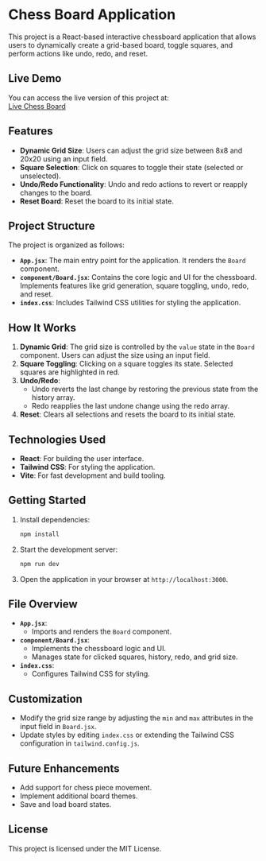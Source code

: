 # Chess Board Application

This project is a React-based interactive chessboard application that allows users to dynamically create a grid-based board, toggle squares, and perform actions like undo, redo, and reset.

## Live Demo

You can access the live version of this project at:  
[Live Chess Board](https://210130107079.github.io/chessboard_live/)


## Features

- **Dynamic Grid Size**: Users can adjust the grid size between 8x8 and 20x20 using an input field.
- **Square Selection**: Click on squares to toggle their state (selected or unselected).
- **Undo/Redo Functionality**: Undo and redo actions to revert or reapply changes to the board.
- **Reset Board**: Reset the board to its initial state.

## Project Structure

The project is organized as follows:

- **`App.jsx`**: The main entry point for the application. It renders the `Board` component.
- **`component/Board.jsx`**: Contains the core logic and UI for the chessboard. Implements features like grid generation, square toggling, undo, redo, and reset.
- **`index.css`**: Includes Tailwind CSS utilities for styling the application.

## How It Works

1. **Dynamic Grid**: The grid size is controlled by the `value` state in the `Board` component. Users can adjust the size using an input field.
2. **Square Toggling**: Clicking on a square toggles its state. Selected squares are highlighted in red.
3. **Undo/Redo**: 
   - Undo reverts the last change by restoring the previous state from the history array.
   - Redo reapplies the last undone change using the redo array.
4. **Reset**: Clears all selections and resets the board to its initial state.

## Technologies Used

- **React**: For building the user interface.
- **Tailwind CSS**: For styling the application.
- **Vite**: For fast development and build tooling.

## Getting Started

1. Install dependencies:
   ```sh
   npm install
   ```
2. Start the development server:
   ```sh
   npm run dev
   ```
3. Open the application in your browser at `http://localhost:3000`.

## File Overview

- **`App.jsx`**: 
  - Imports and renders the `Board` component.
- **`component/Board.jsx`**: 
  - Implements the chessboard logic and UI.
  - Manages state for clicked squares, history, redo, and grid size.
- **`index.css`**: 
  - Configures Tailwind CSS for styling.

## Customization

- Modify the grid size range by adjusting the `min` and `max` attributes in the input field in `Board.jsx`.
- Update styles by editing `index.css` or extending the Tailwind CSS configuration in `tailwind.config.js`.

## Future Enhancements

- Add support for chess piece movement.
- Implement additional board themes.
- Save and load board states.

## License

This project is licensed under the MIT License.
